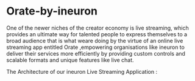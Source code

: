 # Orate-by-ineuron
 One of the newer niches of the creator economy is live streaming, which provides an ultimate way for talented people to express themselves to a broad audience that is what weare doing by the virtue of an online live streaming app entitled Orate ,empowering organisations like ineuron to deliver their services more efficiently by  providing custom controls and scalable formats and unique features like live chat.

The Architecture of our ineuron Live Streaming Application :
